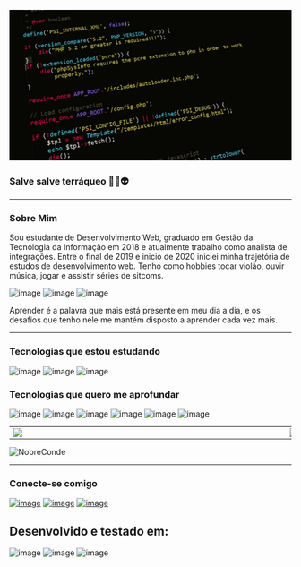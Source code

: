 ![capa git](https://github.com/NobreConde/nobreconde/blob/54da869f679fbd8d185de959932b5ccb69252cc4/c%C3%B3digo.jpg)

<!-- About me -->
### Salve salve terráqueo 🖖🏼👽

---

<h3>Sobre Mim</h3>

Sou estudante de Desenvolvimento Web, graduado em Gestão da Tecnologia da Informação em 2018 e atualmente trabalho como analista de integrações. Entre o final de 2019 e inicio de 2020 iniciei minha trajetória de estudos de desenvolvimento web.
Tenho como hobbies tocar violão, ouvir música, jogar e assistir séries de sitcoms.

![image](https://img.shields.io/badge/PlayStation-003791?style=for-the-badge&logo=playstation&logoColor=white)
![image](https://img.shields.io/badge/Xbox-107C10?style=for-the-badge&logo=xbox&logoColor=white)
![image](https://img.shields.io/badge/Spotify-1ED760?&style=for-the-badge&logo=spotify&logoColor=white)

Aprender é a palavra que mais está presente em meu dia a dia, e os desafios que tenho nele me mantém disposto a aprender cada vez mais.

---

<h3>Tecnologias que estou estudando</h3>

![image](https://img.shields.io/badge/HTML5-E34F26?style=for-the-badge&logo=html5&logoColor=white)
![image](https://img.shields.io/badge/CSS3-1572B6?style=for-the-badge&logo=css3&logoColor=white)
![image](https://img.shields.io/badge/JavaScript-F7DF1E?style=for-the-badge&logo=javascript&logoColor=black)
</br>
<h3>Tecnologias que quero me aprofundar</h3>

![image](https://img.shields.io/badge/Node.js-339933?style=for-the-badge&logo=nodedotjs&logoColor=white)
![image](https://img.shields.io/badge/React-20232A?style=for-the-badge&logo=react&logoColor=61DAFB)
![image](https://img.shields.io/badge/Docker-2CA5E0?style=for-the-badge&logo=docker&logoColor=white)
![image](https://img.shields.io/badge/next.js-000000?style=for-the-badge&logo=nextdotjs&logoColor=white)
![image](https://img.shields.io/badge/Postman-FF6C37?style=for-the-badge&logo=Postman&logoColor=white)
![image](https://img.shields.io/badge/Amazon_AWS-232F3E?style=for-the-badge&logo=amazon-aws&logoColor=white)

<center>
  <table>
    <tr>
      <td><img width="480px" align="left" src="https://github-readme-stats.vercel.app/api?username=nobreconde&theme=blue-green" /></td>
      <td><img width="480px" align="left" src="https://github-readme-stats.vercel.app/api/top-langs/?username=nobreconde&theme=blue-green"/></td>
    </tr>
  </table>
</center>

<p align="left"> <img src="https://komarev.com/ghpvc/?username=NobreConde&label=Profile%20views&color=0e75b6&style=flat" alt="NobreConde" /> </p>

---

<h3>Conecte-se comigo</h3>

<a href="https://www.linkedin.com/in/matheus-conde-nobre/" target="_blank">![image](https://img.shields.io/badge/LinkedIn-0077B5?style=for-the-badge&logo=linkedin&logoColor=white)</a>
<a href="https://www.instagram.com/nobreconde/?theme=dark" target="_blank">![image](https://img.shields.io/badge/Instagram-E4405F?style=for-the-badge&logo=instagram&logoColor=white)</a>
<a href="https://t.me/NobreConde" target="_blank">![image](https://img.shields.io/badge/Telegram-2CA5E0?style=for-the-badge&logo=telegram&logoColor=white)</a>
</br>
<h2>Desenvolvido e testado em:</h2>

![image](https://img.shields.io/badge/Visual_Studio_Code-0078D4?style=for-the-badge&logo=visual%20studio%20code&logoColor=white)
![image](https://img.shields.io/badge/Firefox_Browser-FF7139?style=for-the-badge&logo=Firefox-Browser&logoColor=white)
![image](https://img.shields.io/badge/Windows-0078D6?style=for-the-badge&logo=windows&logoColor=white)
